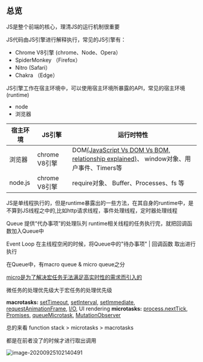 ## 总览

JS是整个前端的核心，理清JS的运行机制很重要



JS代码由JS引擎进行解释执行，常见的JS引擎有：

- Chrome V8引擎 (chrome、Node、Opera）
- SpiderMonkey （Firefox）
- Nitro (Safari）
- Chakra （Edge）



JS引擎工作在宿主环境中，可以使用宿主环境所暴露的API，常见的宿主环境(runtime)

- node
- 浏览器

| 宿主环境 | JS引擎        | 运行时特性                                                   |
| -------- | ------------- | ------------------------------------------------------------ |
| 浏览器   | chrome V8引擎 | DOM[(JavaScript Vs DOM Vs BOM, relationship explained)](https://vkanakaraj.wordpress.com/2009/12/18/javascript-vs-dom-vs-bom-relationship-explained/)、 window对象、用户事件、Timers等 |
| node.js  | chrome V8引擎 | require对象、 Buffer、Processes、fs 等                       |



JS是单线程执行的，但是runtime暴露出的一些方法，在其自身的runtime中，是不算到JS线程之中的,比如http请求线程，事件处理线程，定时器处理线程



Queue 提供“代办事项”的处理队列 runtime相关线程的任务执行完，就把回调函数加入Queue中

Event Loop 在主线程空闲的时候，将Queue中的"待办事项" | 回调函数 取出进行执行



在Queue中，有macro queue & micro queue之分

[micro是为了解决宏任务无法满足高实时性的需求而引入的](https://github.com/SedationH/web-roam/blob/master/00%E6%B5%8F%E8%A7%88%E5%99%A8%E6%B8%B2%E6%9F%93%E5%8E%9F%E7%90%86/18-%E5%AE%8F%E4%BB%BB%E5%8A%A1%E5%92%8C%E5%BE%AE%E4%BB%BB%E5%8A%A1.md#%E5%AE%8F%E4%BB%BB%E5%8A%A1)



微任务的处理优先级大于宏任务的处理优先级

**macrotasks:** [setTimeout](https://developer.mozilla.org/docs/Web/API/WindowTimers/setTimeout), [setInterval](https://developer.mozilla.org/docs/Web/API/WindowTimers/setInterval), [setImmediate](https://developer.mozilla.org/docs/Web/API/Window/setImmediate), [requestAnimationFrame](https://developer.mozilla.org/docs/Web/API/window/requestAnimationFrame), [I/O](https://developer.mozilla.org/docs/Mozilla/Projects/NSPR/Reference/I_O_Functions), UI rendering
**microtasks:** [process.nextTick](https://nodejs.org/uk/docs/guides/event-loop-timers-and-nexttick/), [Promises](https://developer.mozilla.org/docs/Web/JavaScript/Reference/Global_Objects/Promise), [queueMicrotask](https://developer.mozilla.org/docs/Web/API/WindowOrWorkerGlobalScope/queueMicrotask), [MutationObserver](https://developer.mozilla.org/docs/Web/API/MutationObserver)



总的来看 function stack > microtasks > macrotasks

都是在前者没了的时候才进行取出调用

![image-20200925102140491](http://picbed.sedationh.cn/image-20200925102140491.png)

